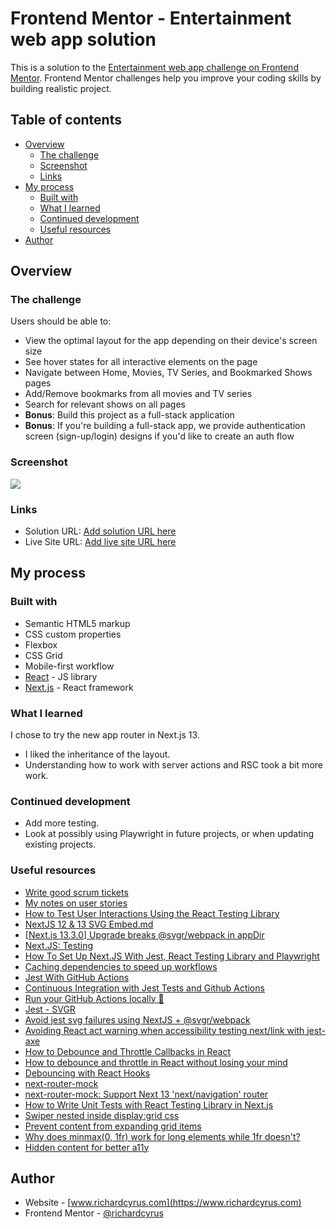 # Frontend Mentor - Entertainment web app solution <!-- omit from toc -->

This is a solution to the [Entertainment web app challenge on Frontend Mentor](https://www.frontendmentor.io/challenges/entertainment-web-app-J-UhgAW1X). Frontend Mentor challenges help you improve your coding skills by building realistic project.

## Table of contents <!-- omit from toc -->

- [Overview](#overview)
  - [The challenge](#the-challenge)
  - [Screenshot](#screenshot)
  - [Links](#links)
- [My process](#my-process)
  - [Built with](#built-with)
  - [What I learned](#what-i-learned)
  - [Continued development](#continued-development)
  - [Useful resources](#useful-resources)
- [Author](#author)

## Overview

### The challenge

Users should be able to:

- View the optimal layout for the app depending on their device's screen size
- See hover states for all interactive elements on the page
- Navigate between Home, Movies, TV Series, and Bookmarked Shows pages
- Add/Remove bookmarks from all movies and TV series
- Search for relevant shows on all pages
- **Bonus**: Build this project as a full-stack application
- **Bonus**: If you're building a full-stack app, we provide authentication screen (sign-up/login) designs if you'd like to create an auth flow

### Screenshot

![](./screenshot.png)

### Links

- Solution URL: [Add solution URL here](https://your-solution-url.com)
- Live Site URL: [Add live site URL here](https://your-live-site-url.com)

## My process

### Built with

- Semantic HTML5 markup
- CSS custom properties
- Flexbox
- CSS Grid
- Mobile-first workflow
- [React](https://reactjs.org/) - JS library
- [Next.js](https://nextjs.org/) - React framework

### What I learned

I chose to try the new app router in Next.js 13.

- I liked the inheritance of the layout.
- Understanding how to work with server actions and RSC took a bit more work.

### Continued development

- Add more testing.
- Look at possibly using Playwright in future projects, or when updating existing projects.

### Useful resources

- [Write good scrum tickets](https://www.jacobparis.com/content/agile-ticketing)
- [My notes on user stories](https://gist.github.com/seanh/8a5b7b36d5c4fdfcfbd3b42506296968)
- [How to Test User Interactions Using the React Testing Library](https://www.freecodecamp.org/news/how-to-test-user-interactions-in-react/)
- [NextJS 12 & 13 SVG Embed.md](https://gist.github.com/lukebussey/8387bb038629dccc01a62487614f44df)
- [[Next.js 13.3.0] Upgrade breaks @svgr/webpack in appDir](https://github.com/vercel/next.js/issues/48177#issuecomment-1557354538)
- [Next.JS: Testing](https://nextjs.org/docs/pages/building-your-application/optimizing/testing#playwright)
- [How To Set Up Next.JS With Jest, React Testing Library and Playwright](https://blog.jarrodwatts.com/how-to-set-up-nextjs-with-jest-react-testing-library-and-playwright)
- [Caching dependencies to speed up workflows](https://docs.github.com/en/actions/using-workflows/caching-dependencies-to-speed-up-workflows)
- [Jest With GitHub Actions](https://blog.dennisokeeffe.com/blog/2021-10-27-jest-with-github-actions)
- [Continuous Integration with Jest Tests and Github Actions](https://joelhooks.com/jest-and-github-actions/)
- [Run your GitHub Actions locally 🚀](https://github.com/nektos/act)
- [Jest - SVGR](https://react-svgr.com/docs/jest/)
- [Avoid jest svg failures using NextJS + @svgr/webpack](https://github.com/vercel/next.js/discussions/42535)
- [Avoiding React act warning when accessibility testing next/link with jest-axe](https://www.benmvp.com/blog/avoiding-react-act-warning-when-accessibility-testing-next-link-jest-axe/)
- [How to Debounce and Throttle Callbacks in React](https://dmitripavlutin.com/react-throttle-debounce/)
- [How to debounce and throttle in React without losing your mind](https://www.developerway.com/posts/debouncing-in-react)
- [Debouncing with React Hooks](https://dev.to/gabe_ragland/debouncing-with-react-hooks-jci)
- [next-router-mock](https://github.com/scottrippey/next-router-mock)
- [next-router-mock: Support Next 13 'next/navigation' router](https://github.com/scottrippey/next-router-mock/issues/67#issuecomment-1564906960)
- [How to Write Unit Tests with React Testing Library in Next.js](https://blog.bitsrc.io/how-to-write-unit-tests-with-react-testing-library-in-the-next-js-5d22798afd9a)
- [Swiper nested inside display:grid css](https://stackoverflow.com/questions/61373563/swiper-nested-inside-displaygrid-css)
- [Prevent content from expanding grid items](https://stackoverflow.com/questions/43311943/prevent-content-from-expanding-grid-items)
- [Why does minmax(0, 1fr) work for long elements while 1fr doesn't?](https://stackoverflow.com/questions/52861086/why-does-minmax0-1fr-work-for-long-elements-while-1fr-doesnt)
- [Hidden content for better a11y](https://gomakethings.com/hidden-content-for-better-a11y/#hiding-the-link)

## Author

- Website - [www.richardcyrus.com](https://www.richardcyrus.com)
- Frontend Mentor - [@richardcyrus](https://www.frontendmentor.io/profile/richardcyrus)
